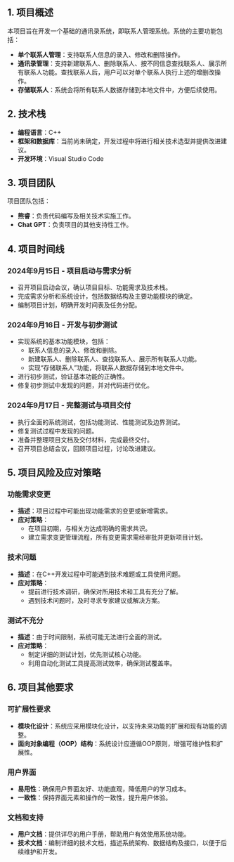 ## 1. 项目概述

本项目旨在开发一个基础的通讯录系统，即联系人管理系统。系统的主要功能包括：
- **单个联系人管理**：支持联系人信息的录入、修改和删除操作。
- **通讯录管理**：支持新建联系人、删除联系人、按不同信息查找联系人、展示所有联系人功能。查找联系人后，用户可以对单个联系人执行上述的增删改操作。
- **存储联系人**：系统会将所有联系人数据存储到本地文件中，方便后续使用。

## 2. 技术栈

- **编程语言**：C++
- **框架和数据库**：当前尚未确定，开发过程中将进行相关技术选型并提供改进建议。
- **开发环境**：Visual Studio Code

## 3. 项目团队

项目团队包括：
- **熊睿**：负责代码编写及相关技术实施工作。
- **Chat GPT**：负责项目的其他支持性工作。

## 4. 项目时间线

### 2024年9月15日 - 项目启动与需求分析

- 召开项目启动会议，确认项目目标、功能需求及技术栈。
- 完成需求分析和系统设计，包括数据结构及主要功能模块的确定。
- 编制项目计划，明确开发时间表及任务分配。

### 2024年9月16日 - 开发与初步测试

- 实现系统的基本功能模块，包括：
  - 联系人信息的录入、修改和删除。
  - 新建联系人、删除联系人、查找联系人、展示所有联系人功能。
  - 实现“存储联系人”功能，将联系人数据存储到本地文件中。
- 进行初步测试，验证基本功能的正确性。
- 修复初步测试中发现的问题，并对代码进行优化。

### 2024年9月17日 - 完整测试与项目交付

- 执行全面的系统测试，包括功能测试、性能测试及边界测试。
- 修复测试过程中发现的问题。
- 准备并整理项目文档及交付材料，完成最终交付。
- 召开项目总结会议，回顾项目过程，讨论改进建议。

## 5. 项目风险及应对策略

### 功能需求变更
- **描述**：项目过程中可能出现功能需求的变更或新增需求。
- **应对策略**：
  - 在项目初期，与相关方达成明确的需求共识。
  - 建立需求变更管理流程，所有变更需求需经审批并更新项目计划。

### 技术问题
- **描述**：在C++开发过程中可能遇到技术难题或工具使用问题。
- **应对策略**：
  - 提前进行技术调研，确保对所用技术和工具有充分了解。
  - 遇到技术问题时，及时寻求专家建议或解决方案。

### 测试不充分
- **描述**：由于时间限制，系统可能无法进行全面的测试。
- **应对策略**：
  - 制定详细的测试计划，优先测试核心功能。
  - 利用自动化测试工具提高测试效率，确保测试覆盖率。

## 6. 项目其他要求

### 可扩展性要求
- **模块化设计**：系统应采用模块化设计，以支持未来功能的扩展和现有功能的调整。
- **面向对象编程（OOP）结构**：系统设计应遵循OOP原则，增强可维护性和扩展性。

### 用户界面
- **易用性**：确保用户界面友好、功能直观，降低用户的学习成本。
- **一致性**：保持界面元素和操作的一致性，提升用户体验。

### 文档和支持
- **用户文档**：提供详尽的用户手册，帮助用户有效使用系统功能。
- **技术文档**：编制详细的技术文档，描述系统架构、数据结构及接口，以便于后续维护和开发。